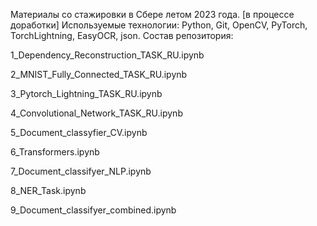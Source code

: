 Материалы со стажировки в Сбере летом 2023 года. [в процессе доработки]
Используемые технологии: Python, Git, OpenCV, PyTorch, TorchLightning, EasyOCR, json.
Состав репозитория:

1_Dependency_Reconstruction_TASK_RU.ipynb

2_MNIST_Fully_Connected_TASK_RU.ipynb

3_Pytorch_Lightning_TASK_RU.ipynb

4_Convolutional_Network_TASK_RU.ipynb

5_Document_classyfier_CV.ipynb

6_Transformers.ipynb

7_Document_classifyer_NLP.ipynb

8_NER_Task.ipynb

9_Document_classifyer_combined.ipynb
